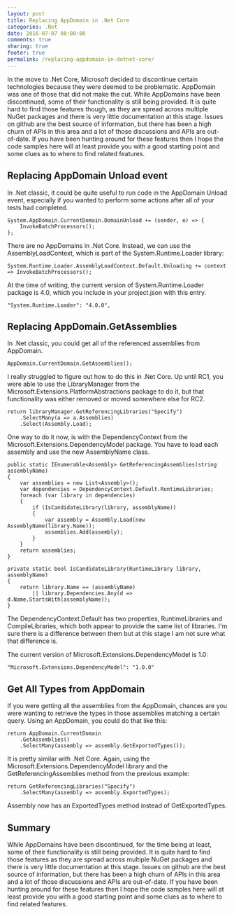 ```yaml
---
layout: post
title: Replacing AppDomain in .Net Core
categories: .Net
date: 2016-07-07 08:00:00
comments: true
sharing: true
footer: true
permalink: /replacing-appdomain-in-dotnet-core/
---
```


In the move to .Net Core, Microsoft decided to discontinue certain technologies because they were deemed to be problematic. AppDomain was one of those that did not make the cut. While AppDomains have been discontinued, some of their functionality is still being provided. It is quite hard to find those features though, as they are spread across multiple NuGet packages and there is very little documentation at this stage. Issues on github are the best source of information, but there has been a high churn of APIs in this area and a lot of those discussions and APIs are out-of-date. If you have been hunting around for these features then I hope the code samples here will at least provide you with a good starting point and some clues as to where to find related features.
<!--excerpt-->

## Replacing AppDomain Unload event
In .Net classic, it could be quite useful to run code in the AppDomain Unload event, especially if you wanted to perform some actions after all of your tests had completed.

	System.AppDomain.CurrentDomain.DomainUnload += (sender, e) => {
	    InvokeBatchProcessors();
	};

There are no AppDomains in .Net Core. Instead, we can use the AssemblyLoadContext, which is part of the System.Runtime.Loader library:

	System.Runtime.Loader.AssemblyLoadContext.Default.Unloading += context => InvokeBatchProcessors();

At the time of writing, the current version of System.Runtime.Loader package is 4.0, which you include in your project.json with this entry.

	"System.Runtime.Loader": "4.0.0",	

## Replacing AppDomain.GetAssemblies
In .Net classic, you could get all of the referenced assemblies from AppDomain.

	AppDomain.CurrentDomain.GetAssemblies();

I really struggled to figure out how to do this in .Net Core. Up until RC1, you were able to use the LibraryManager from the Microsoft.Extensions.PlatformAbstractions package to do it, but that functionality was either removed or moved somewhere else for RC2. 

	return libraryManager.GetReferencingLibraries("Specify")
	    .SelectMany(a => a.Assemblies)
	    .Select(Assembly.Load);

One way to do it now, is with the DependencyContext from the Microsoft.Extensions.DependencyModel package. You have to load each assembly and use the new AssemblyName class. 

    public static IEnumerable<Assembly> GetReferencingAssemblies(string assemblyName)
    {
        var assemblies = new List<Assembly>();
        var dependencies = DependencyContext.Default.RuntimeLibraries;
        foreach (var library in dependencies)
        {
            if (IsCandidateLibrary(library, assemblyName))
            {
                var assembly = Assembly.Load(new AssemblyName(library.Name));
                assemblies.Add(assembly);
            }
        }
        return assemblies;
    }

    private static bool IsCandidateLibrary(RuntimeLibrary library, assemblyName)
    {
        return library.Name == (assemblyName)
            || library.Dependencies.Any(d => d.Name.StartsWith(assemblyName));
    }

The DependencyContext.Default has two properties, RuntimeLibraries and CompileLibraries, which both appear to provide the same list of libraries. I'm sure there is a difference between them but at this stage I am not sure what that difference is.

The current version of Microsoft.Extensions.DependencyModel is 1.0:

	"Microsoft.Extensions.DependencyModel": "1.0.0"

## Get All Types from AppDomain
If you were getting all the assemblies from the AppDomain, chances are you were wanting to retrieve the types in those assemblies matching a certain query. Using an AppDomain, you could do that like this:

    return AppDomain.CurrentDomain
        .GetAssemblies()
        .SelectMany(assembly => assembly.GetExportedTypes());

It is pretty similar with .Net Core. Again, using the Microsoft.Extensions.DependencyModel library and the GetReferencingAssemblies method from the previous example:

	return GetReferencingLibraries("Specify")
	    .SelectMany(assembly => assembly.ExportedTypes);

Assembly now has an ExportedTypes method instead of GetExportedTypes.

## Summary
While AppDomains have been discontinued, for the time being at least, some of their functionality is still being provided. It is quite hard to find those features as they are spread across multiple NuGet packages and there is very little documentation at this stage. Issues on github are the best source of information, but there has been a high churn of APIs in this area and a lot of those discussions and APIs are out-of-date. If you have been hunting around for these features then I hope the code samples here will at least provide you with a good starting point and some clues as to where to find related features.
